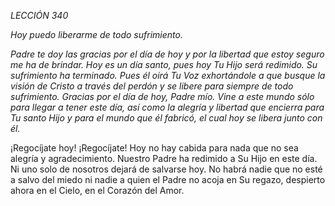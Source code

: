 *LECCIÓN 340*

*Hoy puedo liberarme de todo sufrimiento.*

_Padre te doy las gracias por el día de hoy y por la libertad que estoy seguro me ha de brindar. Hoy es un día santo, pues hoy Tu Hijo será redimido. Su sufrimiento ha terminado. Pues él oirá Tu Voz exhortándole a que busque la visión de Cristo a través del perdón y se libere para siempre de todo sufrimiento. Gracias por el día de hoy, Padre mío. Vine a este mundo sólo para llegar a tener este día, así como la alegría y libertad que encierra para Tu santo Hijo y para el mundo que él fabricó, el cual hoy se libera junto con él._

¡Regocíjate hoy! ¡Regocíjate! Hoy no hay cabida para nada que no sea alegría y agradecimiento. Nuestro Padre ha redimido a Su Hijo en este día. Ni uno solo de nosotros dejará de salvarse hoy. No habrá nadie que no esté a salvo del miedo ni nadie a quien el Padre no acoja en Su regazo, despierto ahora en el Cielo, en el Corazón del Amor.